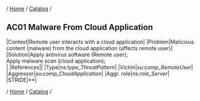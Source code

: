 / [Home](/acctp/) / [Catalog](/acctp/catalog/) /

## AC01 Malware From Cloud Application

|Context|Remote user interacts with a cloud application|
|Problem|Malicious content (malware) from the cloud application (affects remote user)|
|Solution|Apply antivirus software (Remote user);<br /> Apply malware scan (cloud application);<br />|
|References||
|Type|*ns:type_ThreatPattern*|
|Victim|*su:comp_RemoteUser*|
|Aggressor|*su:comp_CloudApplication*|
|Aggr. role|*ns:role_Server*|
|STRIDE|**|

/ [Home](/acctp/) / [Catalog](/acctp/catalog/) /
